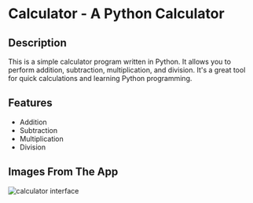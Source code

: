 # Calculator - A Python Calculator

## Description
This is a simple calculator program written in Python. It allows you to perform addition, subtraction, multiplication, and division. It's a great tool for quick calculations and learning Python programming.

## Features
- Addition
- Subtraction
- Multiplication
- Division

## Images From The App


![calculator interface](https://github.com/StephSteel/Calculator/assets/138608345/52db7c25-9b4c-4aba-a37a-7f3281286ec4)
